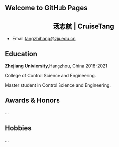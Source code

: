 ## Welcome to GitHub Pages

## <center style='color:black'>  汤志航 | CruiseTang  </center>
+ Email:tangzhihang@zju.edu.cn

## Education
**Zhejiang Univiersity**,Hangzhou, China 2018-2021<br/>

College of Control Science and Engineering.<br/>

Master student in Control Science and Engineering.<br/>


## Awards & Honors
...

## Hobbies
...
